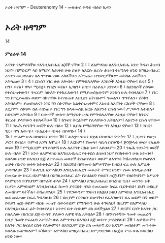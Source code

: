 ﻿
 ኦሪት ዘዳግም - Deuterenomy 14 - መጽሐፍ ቅዱስ ብሉይ ኪዳን
# ኦሪት ዘዳግም
14
### ምዕራፍ 14
እናንተ የአምላካችሁ የእግዚአብሔር ልጆች ናችሁ
2 ፤ ፤ ለአምላክህ ለእግዚአብሔ አንተ ቅዱስ ሕዝብ ነህና፥ በምድርም ላይ ከሚኖሩ አሕዛብ ሁሉ ይልቅ ለእርሱ ለራሱ ሕዝብ ትሆንለት ዘንድ እግዚአብሔር አንተን መርጦአልና ስለ ሞተው ሰው አካላችሁን አትንጩ፥ በዓይኖቻችሁም መካከል ራሳችሁን አትላጩ።
3 ፤
4 ፤ ርኩስን ነገር ሁሉ አትብላ። የምትበሉአቸው እንስሶች እነዚህ ናቸው፤ በሬ፥
5 ፤ በግ፥ ፍየል፥ ዋላ፥ ሚዳቋ፥ የበረሃ ፍየል፥ አጋዘን፥ አጭ፥ በራይሌ፥ ድኵላ።
6 ፤ ከእንስሶች ሰኮናው የተሰነጠቀውን፥ ጥፍሩም ከሁለት የተከፈለውን፥ የሚያመሰኳውንም እንስሳ ሁሉ ትበላለህ።
7 ፤ ነገር ግን ከሚያመሰኩ ወይም ሰኮናቸው ከተሰነጠቀ እነዚህን አትበሉም፤ ግመልን፥ ጥንቸልን፥ ሽኮኮን አትበሉም። ያመሰኳሉና፥ ነገር ግን ሰኮናቸው አልተሰነጠቀምና እነዚህ ለእናንተ ርኩሶች ናቸው።
8 ፤ እርያም፥ ሰኮናው ስለ ተሰነጠቀ ነገር ግን ስላላመሰኳ እርሱ ለእናንተ ርኩስ ነው፤ ሥጋውን አትብሉ፥ በድኑንም አትንኩ።
9 ፤ በውኆች ውስጥ ከሚኖሩት ሁሉ የምትበሉአቸው እነዚህ ናቸው፤ ክንፍና ቅርፊት ያላቸውን ትበላላችሁ።
10 ፤ ክንፍና ቅርፊትም የሌላቸውን አትበሉም፤ ለእናንተ ርኩስ ናቸው።
11 ፤ ንጹሕ የሆኑትን ወፎች ሁሉ ብሉ።
12 ፤ ሊበሉ የማይገባቸው ግን እነዚህ ናቸው፤
13 ፤ ንስር፥ ገዴ፥ ዓሣ አውጭ፥ ጭልፊት፥ ጭላት በየወገኑ፥
14 ፤  
15 ፤ ቍራም ሁሉ በየወገኑ፥ ሰጎን፥
16 ፤ ጠላቋ፥ ዝዪ፥ በቋል በየወገኑ፥ ጕጕት፥
17 ፤ ጋጋኖ፥ የውኃ ዶሮ፥ ይብራ፥ ጥምብ አንሣ አሞራ፥
18 ፤ እርኩም፥ ሽመላ፥ ሳቢሳ በየወገኑ፥ ጅንጅላቴ ወፍ፥ የሌሊት ወፍ።
19 ፤ የሚበርርም ተንቀሳቃሽ ሁሉ ለእናንተ ርኩስ ነው፤ አይበላም።
20 ፤ ንጹሕ የሆኑትን ወፎች ሁሉ ብሉ።
21 ፤ አንተ ለአምላክህ ለእግዚአብሔር የተቀደሰ ሕዝብ ነህና የበከተውን ሁሉ አትብላ፤ ይበላው ዘንድ በአገርህ ደጅ ለተቀመጠ መጻተኛ ትሰጠዋለህ፥ ወይም ለእንግዳ ትሸጠዋለህ። የፍየሉን ጠቦት በእናቱ ወተት አትቀቅል።
22 ፤ ከእርሻህ በየዓመቱ ከምታገኘው ከዘርህ ፍሬ ሁሉ አሥራት ታወጣለህ።
23 ፤ ሁልጊዜ አምላክህን እግዚአብሔርን መፍራት ትማር ዘንድ፥ ስሙ እንዲጠራበት በመረጠው ስፍራ በአምላክህ በእግዚአብሔር ፊት የእህልህን የወይን ጠጅህንም የዘይትህንም አሥራት የላምህንና የበግህንም በኵራት ብላ።
24 ፤ አምላክህ እግዚአብሔር በባረከህ ጊዜ፥ መንገዱ ሩቅ ቢሆን፥ አምላክህም እግዚአብሔር ስሙን ያኖርበት ዘንድ የመረጠው ስፍራ ቢርቅብህ፥ ይህን ወደዚያ ለመሸከም ባትችል፥ ትሸጠዋለህ፥
25 ፤ የዋጋውንም ገንዘብ በእጅህ ይዘህ አምላክህ እግዚአብሔር ወደ መረጠው ስፍራ ትሄዳለህ።
26 ፤ በዚያም በገንዘቡ ሰውነትህ የፈለገውን፥ በሬ ወይም በግ ወይም የወይን ጠጅ ወይም ብርቱ መጠጥ ሰውነትህም የሚሻውን ሁሉ ትገዛለህ፤ በዚያም በአምላክህ በእግዚአብሔር ፊት ትበላዋለህ፥ አንተና ቤተ ሰብህም ደስ ይላችኋል።
27 ፤ ድርሻና ርስት ከአንተ ጋር ስለሌለው በአገርህ ደጅ ውስጥ ያለውን ሌዋዊ ቸል አትበል።
28 ፤ በየሦስተኛው ዓመት መጨረሻ በዚያ ዓመት የፍሬህን አሥራት ሁሉ አምጥተህ በአገርህ ደጅ ውስጥ ታኖረዋለህ፤
29 ፤ ሌዋዊውም፥ ከአንተ ጋር ክፍልና ርስት የለውምና፥ በአገርህም ደጅ ያለ መጻተኛ ድሀ አደግም መበለትም መጥተው ይበላሉ ይጠግባሉም፤ ይኸውም አምላክህ እግዚአብሔር በምታደርገው በእጅህ ሥራ ሁሉ ይባርክህ ዘንድ ነው። 
